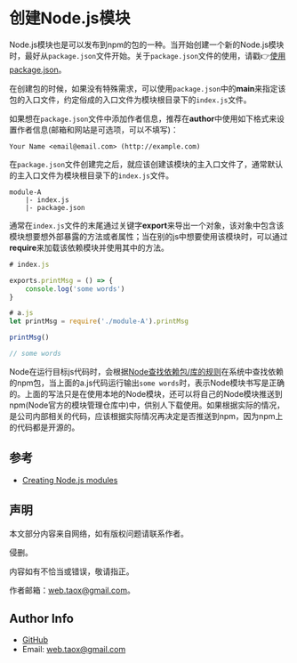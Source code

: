 # 创建Node.js模块

Node.js模块也是可以发布到npm的包的一种。当开始创建一个新的Node.js模块时，最好从`package.json`文件开始。关于`package.json`文件的使用，请戳👉[使用package.json](https://github.com/NinjiaHub/Tools-Tricks/blob/master/npm/documents/getting-started/%E4%BD%BF%E7%94%A8package.json.md)。

在创建包的时候，如果没有特殊需求，可以使用`package.json`中的**main**来指定该包的入口文件，约定俗成的入口文件为模块根目录下的`index.js`文件。

如果想在`package.json`文件中添加作者信息，推荐在**author**中使用如下格式来设置作者信息(邮箱和网站是可选项，可以不填写)：

```text
Your Name <email@email.com> (http://example.com)
```

在`package.json`文件创建完之后，就应该创建该模块的主入口文件了，通常默认的主入口文件为模块根目录下的`index.js`文件。

```shell
module-A
	|- index.js
	|- package.json
```

通常在`index.js`文件的末尾通过关键字**export**来导出一个对象，该对象中包含该模块想要想外部暴露的方法或者属性；当在别的js中想要使用该模块时，可以通过**require**来加载该依赖模块并使用其中的方法。

```javascript
# index.js

exports.printMsg = () => {
	console.log('some words')
}
```

```javascript
# a.js
let printMsg = require('./module-A').printMsg

printMsg()

// some words
```

Node在运行目标js代码时，会根据[Node查找依赖包/库的规则](https://github.com/NinjiaHub/Tools-Tricks/blob/master/documents/getting-started/npm/Node%E6%9F%A5%E6%89%BE%E4%BE%9D%E8%B5%96%E5%8C%85-%E5%BA%93%E7%9A%84%E8%A7%84%E5%88%99.md)在系统中查找依赖的npm包，当上面的a.js代码运行输出`some words`时，表示Node模块书写是正确的。上面的写法只是在使用本地的Node模块，还可以将自己的Node模块推送到npm(Node官方的模块管理仓库中)中，供别人下载使用。如果根据实际的情况，是公司内部相关的代码，应该根据实际情况再决定是否推送到npm，因为npm上的代码都是开源的。

## 参考

* [Creating Node.js modules](https://docs.npmjs.com/getting-started/creating-node-modules)

## 声明

本文部分内容来自网络，如有版权问题请联系作者。

侵删。

内容如有不恰当或错误，敬请指正。

作者邮箱：web.taox@gmail.com。

## Author Info

* [GitHub](https://github.com/Tao-Quixote)
* Email: web.taox@gmail.com
